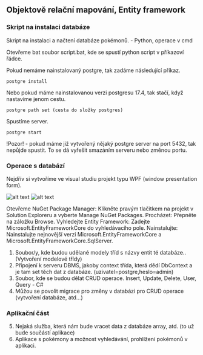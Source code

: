 ## Objektově relační mapování, Entity framework
### Skript na instalaci databáze
Skript na instalaci a načtení databáze pokémonů. - Python, operace v cmd

Otevřeme bat soubor script.bat, kde se spustí python script v příkazoví řádce.

Pokud nemáme nainstalovaný postgre, tak zadáme následující příkaz.
```
postgre install 
```
Nebo pokud máme nainstalovanou verzi postgresu 17.4, tak stačí, když nastavíme jenom cestu.
```
postgre path set (cesta do složky postgres) 
``` 
Spustíme server.
``` 
postgre start
```
!Pozor! - pokud máme již vytvořený nějaký postgre server na port 5432, tak nepůjde spustit. To se dá vyřešit smazáním serveru nebo změnou portu.
### Operace s databází
Nejdřív si vytvoříme ve visual studiu projekt typu WPF (window presentation form).

![alt text](https://miro.medium.com/v2/resize:fit:4800/format:webp/1*vK7NzagpDws_lSJYeKV8Yw.png)
![alt text](https://www.tutorialspoint.com/entity_framework/images/conceptual_model.jpg)

Otevřeme NuGet Package Manager: Klikněte pravým tlačítkem na projekt v Solution Exploreru a vyberte Manage NuGet Packages.
Procházet: Přepněte na záložku Browse.
Vyhledejte Entity Framework: Zadejte Microsoft.EntityFrameworkCore do vyhledávacího pole.
Nainstalujte: Nainstalujte nejnovější verzi Microsoft.EntityFrameworkCore a Microsoft.EntityFrameworkCore.SqlServer.

1. Soubor/y, kde budou udělané modely tříd s názvy entit té databáze.. (Vytvoření modelové třídy)
2. Připojení k serveru DBMS, jakoby context třída, která dědí DbContext a je tam set těch dat z databáze. (uzivatel=postgre,heslo=admin)
3. Soubor, kde se budou dělat CRUD operace. Insert, Update, Delete, User, Query - C#
4. Můžou se povolit migrace pro změny v databázi pro CRUD operace (vytvoření databáze, atd...)

### Aplikační část
5. Nejaká služba, která nám bude vracet data z databáze array, atd. (to už bude součástí aplikace)
6. Aplikace s pokémony a možnost vyhledávání, prohlížení pokémonů v aplikaci.
